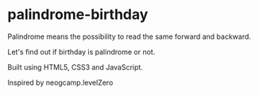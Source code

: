 # palindrome-birthday
Palindrome means the possibility to read the same forward and backward. 

Let's find out if birthday is palindrome or not.

Built using HTML5, CSS3 and JavaScript.

Inspired by neogcamp.levelZero
